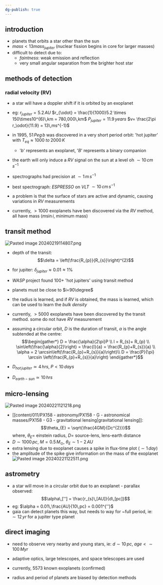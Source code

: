 ```yaml
---
dg-publish: true
---
```


## introduction
- planets that orbits a star other than the sun
- $mass<13mass_{jupiter}$ (nuclear fission begins in core for larger masses)
- difficult to detect due to:
	- *faintness*: weak emission and reflection
	- very small angular separation from the brighter host star
## methods of detection
### radial velocity (RV)
- a star will have a doppler shift if it is orbited by an exoplanet
- eg:
		$r_{jupiter}=5.2\,AU$
		$r_{\odot} = \frac{1}{1000}5.2 \times 150\times10^{6}\,km = 780,000\,km$
		$P_{jupiter}= 11.9\,years$
		$v= \frac{2\pi r_\odot}{11.9} = 13\,ms^{-1}$

- in $1995$, $51\,Peg\,b$ was discovered in a very short period orbit: 'hot jupiter' with $T_{eq}\approx 1000\;to\;2000\,K$ 
	- '$b$' represents an exoplanet, '$B$' represents a binary companion
- the earth will only induce a *RV* signal on the sun at a level oh $\sim 10\,cm\,s^{-1}$
- spectrographs had precision at $\sim 1\,m\,s^{-1}$
- best spectrograph: *ESPRESSO* on *VLT* $\sim 10\,cm\,s^{-1}$
- a problem is that the surface of stars are active and dynamic, causing variations in *RV* measurements
- currently, $>1000$ exoplanets have ben discovered via the *RV* method, all have mass ($m\sin i$, minimum mass) 
## transit method
![Pasted image 20240219114807.png](/img/user/pics/Pasted%20image%2020240219114807.png)
- depth of the transit: 
$$\delta = \left(\frac{R_{p}}{R_{s}}\right)^{2}$$
- for jupiter: $\delta_{jupiter} \approx 0.01 \approx 1\%$
- *WASP* project found $100+$ 'hot jupiters' using transit method
- planets must be close to $i=90\degree$
- the radius is learned, and if *RV* is obtained, the mass is learned, which can be used to learn the *bulk density*
- currently, $>5000$ exoplanets have been discovered by the transit method. some do not have *RV* measurement

- assuming a circular orbit, $D$ is the duration of transit, $\alpha$ is the angle subtended at the centre: 
$$\begin{gather*}
		D = \frac{\alpha}{2\pi}P \\
		l = R_{s}+ R_{p} \\
		\sin\left(\frac{\alpha}{2}\right) = \frac{l}{a} = \frac{R_{p}+R_{s}}{a} \\
		\alpha = 2 \arcsin\left(\frac{R_{p}+R_{s}}{a}\right)\\
		D = \frac{P}{\pi} \arcsin \left(\frac{R_{p}+R_{s}}{a}\right)
	\end{gather*}$$
- $D_{hot\,jupiter} \simeq 4\,hrs,\; P<10\,days$
- $D_{earth-sun} \simeq 10\,hrs$
## micro-lensing
![Pasted image 20240221121218.png](/img/user/pics/Pasted%20image%2020240221121218.png)
- [[content/011/PX158 - astronomy/PX158 - G - astronomical masses/PX158 - G3 - gravitational lensing\|gravitational lensing]]: 
$$\theta_{E} = \sqrt{\frac{4GM}{Dc^{2}}}$$
	where, $\theta_{E}=$ einstein radius, $D=$ source-lens, lens-earth distance
- $D\sim 1000\,pc$, $M=0.5\,M_\odot$, $\theta_{E}\sim 1-2\,AU$
- extra lensing due to exoplanet causes a spike in flux-time plot ($\sim 1\,day$)
- the amplitude of the spike give information on the mass of the exoplanet
![Pasted image 20240221122511.png](/img/user/pics/Pasted%20image%2020240221122511.png)
## astrometry
- a star will move in a circular orbit due to an exoplanet - parallax observed: 
$$\alpha\,[''] = \frac{r_{s}\,[AU]}{d\,[pc]}$$
- eg: $\alpha = 0.01\,\frac{AU}{10\,pc} = 0.001^{''}$
- gaia can detect planets this way, but needs to way for ~full period, ie: $\sim12\,yr$ for a jupiter type planet
## direct imaging
- need to observe very nearby and young stars, ie: $d\sim 10\,pc,\; age<\sim100\,Myr$
- adaptive optics, large telescopes, and space telescopes are used

- currently, $5573$ known exoplanets (confirmed)
- radius and period of planets are biased by detection methods
